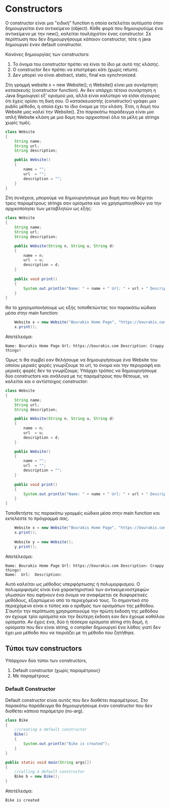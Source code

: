 # Constructors
Ο constructor είναι μια "ειδική" function η οποία εκτελείται αυτόματα όταν δημιουργείται ένα αντικείμενο (object). Κάθε φορά που δημιουργόύμε ένα αντικείμενο με την new(), καλείται τουλάχιστον ένας constructor. Σε περίπτωση που δεν δημιουργήσουμε κάποιον constructor, τότε η java δημιουργεί έναν default constructor.

Κανόνες δημιουργίας των constructors:
1. Το όνομα του constructor πρέπει να είναι το ίδιο με αυτό της κλάσης.
2. Ο constructor δεν πρέπει να επιστρέφει κάτι (χωρίς return).
3. Δεν μπορεί να είναι abstract, static, final και synchronized.

Στη γραμμή website x = new Website(); η Website() είναι μια συνάρτηση κατασκευής (constructor function). Αν δεν υπάρχει τέτοια συνάρτηση η Java δημιουργεί εξ’ ορισμού μια, αλλά είναι καλύτερο να είσαι σίγουρος ότι έχεις ορίσει τη δική σου. Ο κατασκευαστής (constructor) γράφει μια public μέθοδο, η οποία έχει το ίδιο όνομα με την κλάση. Έτσι, η δομή του Website μας καλεί την Website(). Στο παρακάτω παράδειγμα είναι μια απλή Website κλάση με μια δομη που αρχικοποιεί όλα τα μέλη με strings χωρίς τιμές.

```java
class Website 
{
    String name;
    String url;
    String description;

    public Website() 
    {
        name = ""; 
        url  = "";
        description = "";
    }
}
```

Στη συνέχεια, μπορούμε να δημιουργήσουμε μια δομή που να δέχεται τρεις παραμέτρους strings σαν ορίσματα και να χρησιμοποιηθούν για την αρχικοποίησει των μεταβλητών ως εξής:

```java
class Website 
{
    String name;
    String url;
    String description;

    public Website(String n, String u, String d) 
    {
        name = n; 
        url  = u;
        description = d;
    }
    
    public void print()
    {
        System.out.println("Name: " + name + " Url: " + url + " Description: " + description);
    }
}
```

θα το χρησιμοποιήσουμε ως εξής τοποθετώντας τον παρακάτω κώδικα μέσα στην main function:

```java
    Website x = new Website("Bourakis Home Page", "https://bourakis.com", "Crappy things!");
    x.print();
```

Αποτέλεσμα:
```
Name: Bourakis Home Page Url: https://bourakis.com Description: Crappy things!
```

Όμως τι θα συμβεί εαν θελήσουμε να δημιουργήσουμε ένα Website του οποίου μερικές φορές γνωρίζουμε το url, το όνομα και την περιγραφή και μερικές φορές δεν τα γνωρίζουμε; Υπάρχει τρόπος να δημιουργήσουμε δύο constructors και ανάλογα με τις παραμέτρους που θέτουμε, να καλείται και ο αντίστοιχος constructor:

```java
class Website 
{
    String name;
    String url;
    String description;

    public Website(String n, String u, String d) 
    {
        name = n; 
        url  = u;
        description = d;
    }

    public Website() 
    {
        name = ""; 
        url  = "";
        description = "";
    }
    
    public void print()
    {
        System.out.println("Name: " + name + " Url: " + url + " Description: " + description);
    }
}
```

Τοποθετήστε τις παρακάτω γραμμές κώδικα μέσα στην main function και εκτελέστε το πρόγραμμά σας.

```java
    Website x = new Website("Bourakis Home Page", "https://bourakis.com", "Crappy things!");
    x.print();
    
    Website y = new Website();
    y.print();
```

Αποτέλεσμα:
```
Name: Bourakis Home Page Url: https://bourakis.com Description: Crappy things!
Name:  Url:  Description: 
```

Αυτό καλείται ως μέθοδος υπερφόρτωσης ή πολυμορφισμού. Ο πολυμορφισμός είναι ένα χαρακτηριστικό των αντικειμενοστρεφών γλωσσών που αφήνουν ένα όνομα να αναφέρεται σε διαφορετικές μεθόδους, εξαρτώμενο από το περιεχόμενό τους. Το σημαντικό στο περιεχόμενο είναι ο τύπος και ο αριθμός των ορισμάτων της μεθόδου. Σ’αυτήν την περίπτωση χρησιμοποιούμε την πρώτη έκδοση της μεθόδου αν έχουμε τρία ορίσματα και την δεύτερη έκδοση εαν δεν έχουμε καθόλου ορίσματα. Αν έχεις ένα, δύο ή τέσσερα ορίσματα string στη δομή, ή ορίσματα που δεν είναι string, ο compiler δημιουργεί ένα λάθος γιατί δεν έχει μια μέθοδο που να ταιριάζει με τη μέθοδο που ζητήθηκε.

## Τύποι των constructors
Υπάρχουν δύο τύποι των constructors,
1. Default constructor (χωρίς παραμέτρους)
2. Με παραμέτρους

### Default Constructor
Default constructor είναι αυτός που δεν διαθέτει παραμέτρους. Στο παρακάτω παράδειγμα θα δημιουργήσουμε έναν constructor που δεν διαθέτει κάποια παράμετρο (no-arg). 

```java
class Bike
{  
    //creating a default constructor  
    Bike()
    {
        System.out.println("Bike is created");
    }  
}  
```

```java  
public static void main(String args[])
{  
    //calling a default constructor  
    Bike b = new Bike();  
}  
```

Αποτέλεσμα:
```
Bike is created
```
